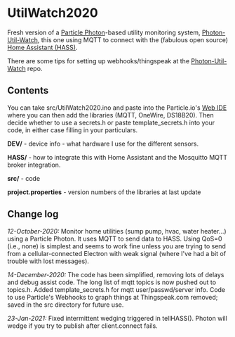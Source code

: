 # UtilWatch2020
Fresh version of a [Particle Photon](https://docs.particle.io/photon/)-based utility monitoring system, [Photon-Util-Watch](https://github.com/cecat/Photon-Util-Watch), this one using MQTT to connect with
the (fabulous open source) [Home Assistant (HASS)](https://www.home-assistant.io/).

There are some tips for setting up webhooks/thingspeak at the
[Photon-Util-Watch](https://github.com/cecat/Photon-Util-Watch) repo.

## Contents

You can take src/UtilWatch2020.ino and paste into the Particle.io's
[Web IDE](https://build.particle.io/build/) where you can then
add the libraries (MQTT, OneWire, DS18B20). Then decide whether to use a secrets.h
or paste template_secrets.h into your code, in either case filling in your particulars.

**DEV/** - device info - what hardware I use for the different sensors.

**HASS/** - how to integrate this with Home Assistant and the Mosquitto MQTT broker integration.

**src/** - code

**project.properties** - version numbers of the libraries at last update

## Change log

*12-October-2020:* Monitor home utilities (sump pump, hvac, water heater...) using a Particle Photon.
It uses MQTT to send data to HASS. Using QoS=0 (i.e., none) is simplest and seems
to work fine unless you are trying to send from a cellular-connected Electron with weak signal
(where I've had a bit of trouble with lost messages).

*14-December-2020:* The code has been simplified, removing lots of delays and debug assist code. The long list of mqtt topics is now pushed out to topics.h. Added template_secrets.h for mqtt user/passwd/server info.
Code to use Particle's Webhooks to graph things at Thingspeak.com removed; saved in the src directory for future use.

*23-Jan-2021:* Fixed intermittent wedging triggered in tellHASS(). Photon will wedge if you try to publish after client.connect fails.
